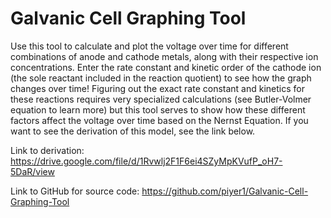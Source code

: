 # Galvanic Cell Graphing Tool

Use this tool to calculate and plot the voltage over time for different combinations of anode and cathode metals, along with their respective ion concentrations. Enter the rate constant and kinetic order of the cathode ion (the sole reactant included in the reaction quotient) to see how the graph changes over time! Figuring out the exact rate constant and kinetics for these reactions requires very specialized calculations (see Butler-Volmer equation to learn more) but this tool serves to show how these different factors affect the voltage over time based on the Nernst Equation. If you want to see the derivation of this model, see the link below.

Link to derivation: https://drive.google.com/file/d/1Rvwlj2F1F6ei4SZyMpKVufP_oH7-5DaR/view

Link to GitHub for source code: https://github.com/piyer1/Galvanic-Cell-Graphing-Tool
